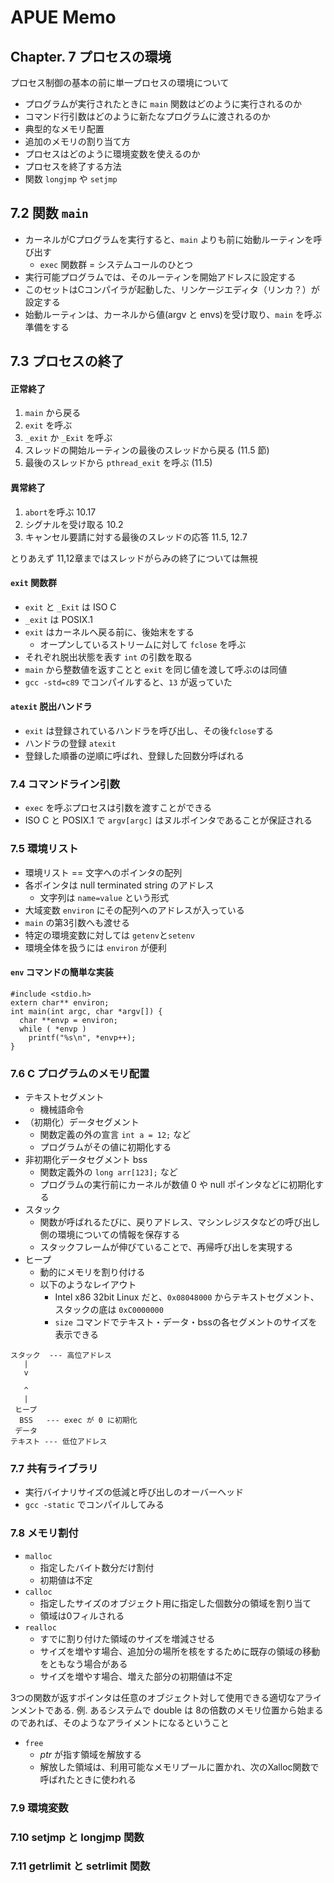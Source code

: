 # APUE Memo
## Chapter. 7 プロセスの環境

プロセス制御の基本の前に単一プロセスの環境について

* プログラムが実行されたときに `main` 関数はどのように実行されるのか
* コマンド行引数はどのように新たなプログラムに渡されるのか
* 典型的なメモリ配置
* 追加のメモリの割り当て方
* プロセスはどのように環境変数を使えるのか
* プロセスを終了する方法
* 関数 `longjmp` や `setjmp`

## 7.2 関数 `main`

* カーネルがCプログラムを実行すると、`main` よりも前に始動ルーティンを呼び出す
	* `exec` 関数群 = システムコールのひとつ
* 実行可能プログラムでは、そのルーティンを開始アドレスに設定する
* このセットはCコンパイラが起動した、リンケージエディタ（リンカ？）が設定する
* 始動ルーティンは、カーネルから値(argv と envs)を受け取り、`main` を呼ぶ準備をする

## 7.3 プロセスの終了

#### 正常終了

1. `main` から戻る
1. `exit` を呼ぶ
1. `_exit` か `_Exit` を呼ぶ
1. スレッドの開始ルーティンの最後のスレッドから戻る (11.5 節)
1. 最後のスレッドから `pthread_exit` を呼ぶ (11.5)

#### 異常終了

1. `abort`を呼ぶ 10.17
2. シグナルを受け取る 10.2
3. キャンセル要請に対する最後のスレッドの応答 11.5, 12.7

とりあえず 11,12章まではスレッドがらみの終了については無視

#### `exit` 関数群

* `exit` と `_Exit` は ISO C
* `_exit` は POSIX.1
* `exit` はカーネルへ戻る前に、後始末をする
	* オープンしているストリームに対して `fclose` を呼ぶ
* それぞれ脱出状態を表す `int` の引数を取る
* `main` から整数値を返すことと `exit` を同じ値を渡して呼ぶのは同値
* `gcc -std=c89` でコンパイルすると、`13` が返っていた

#### `atexit` 脱出ハンドラ

* `exit` は登録されているハンドラを呼び出し、その後`fclose`する
* ハンドラの登録 `atexit`
* 登録した順番の逆順に呼ばれ、登録した回数分呼ばれる

### 7.4 コマンドライン引数

* `exec` を呼ぶプロセスは引数を渡すことができる
* ISO C と POSIX.1 で `argv[argc]` はヌルポインタであることが保証される

### 7.5 環境リスト

* 環境リスト == 文字へのポインタの配列
* 各ポインタは null terminated string のアドレス
	* 文字列は `name=value` という形式
* 大域変数 `environ` にその配列へのアドレスが入っている
* `main` の第3引数へも渡せる
* 特定の環境変数に対しては `getenv`と`setenv`
* 環境全体を扱うには `environ` が便利

#### `env` コマンドの簡単な実装

```
#include <stdio.h>
extern char** environ;
int main(int argc, char *argv[]) {                                                                                               
  char **envp = environ;
  while ( *envp )
    printf("%s\n", *envp++);
}
```

### 7.6 C プログラムのメモリ配置

* テキストセグメント
	* 機械語命令
* （初期化）データセグメント
	* 関数定義の外の宣言 `int a = 12;` など
	* プログラムがその値に初期化する
* 非初期化データセグメント bss
	* 関数定義外の `long arr[123];` など
	* プログラムの実行前にカーネルが数値 0 や null ポインタなどに初期化する
* スタック
	* 関数が呼ばれるたびに、戻りアドレス、マシンレジスタなどの呼び出し側の環境についての情報を保存する
	* スタックフレームが伸びていることで、再帰呼び出しを実現する
* ヒープ
	* 動的にメモリを割り付ける
	* 以下のようなレイアウト
		* Intel x86 32bit Linux だと、`0x08048000` からテキストセグメント、スタックの底は `0xC0000000`
		* `size` コマンドでテキスト・データ・bssの各セグメントのサイズを表示できる

```
スタック  --- 高位アドレス
   |
   v

   ^
   |
 ヒープ
  BSS   --- exec が 0 に初期化
 データ
テキスト --- 低位アドレス
```

### 7.7 共有ライブラリ

* 実行バイナリサイズの低減と呼び出しのオーバーヘッド
* `gcc -static` でコンパイルしてみる

### 7.8 メモリ割付

* `malloc`
	* 指定したバイト数分だけ割付
	* 初期値は不定
* `calloc`
	* 指定したサイズのオブジェクト用に指定した個数分の領域を割り当て
	* 領域は0フィルされる
* `realloc`
	* すでに割り付けた領域のサイズを増減させる
	* サイズを増やす場合、追加分の場所を核をするために既存の領域の移動をともなう場合がある
	* サイズを増やす場合、増えた部分の初期値は不定

3つの関数が返すポインタは任意のオブジェクト対して使用できる適切なアラインメントである.
例. あるシステムで double は 8の倍数のメモリ位置から始まるのであれば、そのようなアライメントになるということ

* `free`
	* _ptr_ が指す領域を解放する
	* 解放した領域は、利用可能なメモリプールに置かれ、次のXalloc関数で呼ばれたときに使われる

### 7.9 環境変数

### 7.10 setjmp と longjmp 関数

### 7.11 getrlimit と setrlimit 関数
<!--stackedit_data:
eyJoaXN0b3J5IjpbMTY3NzcwNzkwMSwxNjE1ODI2NTYxLC0xOD
QyNzA2NjMzLC03Mzg5MjcyMDRdfQ==
-->